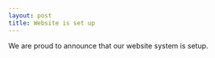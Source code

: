 ```yaml
---
layout: post
title: Website is set up
---
```


We are proud to announce that our website system is setup.